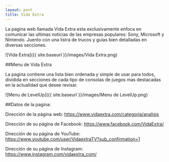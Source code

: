 ```yaml
---
layout: post
title: Vida Extra
---
```


La pagina web llamada Vida Extra esta exclusivamente enfoca en comunicar las ultimas noticias de las empresas populares: Sony, Microsoft y Nintendo. Juento con una listra de trucos y guias bien detalladas en diversas secciones.

![Vida Extra]({{ site.baseurl }}/images/Vida Extra.png)

##Menu de Vida Extra

La pagina contiene una lista bien ordenada y simple de usar para todos, dividida en secciones de cada tipo de consolas de juegos mas destacadas en la actualidad que desee revisar.

![Menu de LevelUp]({{ site.baseurl }}/images/Menu de LevelUp.png)

##Datos de la pagina:

Dirección de la página web: https://www.vidaextra.com/categoria/analisis

Dirección de su página de Facebook: https://www.facebook.com/VidaExtra/

Dirección de su página de YouTube: https://www.youtube.com/user/VidaextraTV?sub_confirmation=1

Dirección de su página de Instagram: https://www.instagram.com/vidaextra_com/
